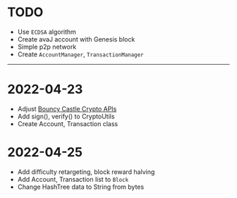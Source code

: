 # TODO
- Use `ECDSA` algorithm
- Create avaJ account with Genesis block
- Simple p2p network
- Create `AccountManager`, `TransactionManager`

---

# 2022-04-23
- Adjust [Bouncy Castle Crypto APIs](https://www.bouncycastle.org/java.html)
- Add sign(), verify() to CryptoUtils
- Create Account, Transaction class

# 2022-04-25
- Add difficulty retargeting, block reward halving
- Add Account, Transaction list to `Block`
- Change HashTree data to String from bytes